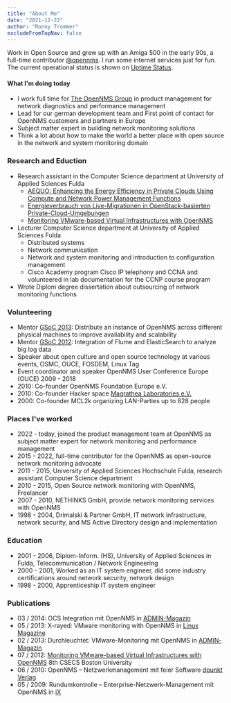 ```yaml
---
title: "About Me"
date: "2021-12-22"
author: "Ronny Trommer"
excludeFromTopNav: false
---
```

Work in Open Source and grew up with an Amiga 500 in the early 90s, a full-time contributor [@opennms](https://www.opennms.com).
I run some internet services just for fun.
The current operational status is shown on [Uptime Status](https://uptime.labmonkeys.space/status/no42).

#### What I'm doing today

* I work full time for [The OpenNMS Group](https://www.opennms.com) in product management for network diagnostics and performance management
* Lead for our german development team and First point of contact for OpenNMS customers and partners in Europe
* Subject matter expert in building network monitoring solutions
* Think a lot about how to make the world a better place with open source in the network and system monitoring domain

### Research and Eduction

* Research assistant in the Computer Science department at University of Applied Sciences Fulda
  * [AEQUO: Enhancing the Energy Efficiency in Private Clouds Using Compute and Network Power Management Functions](https://www.researchgate.net/publication/280248032_AEQUO_Enhancing_the_Energy_Efficiency_in_Private_Clouds_Using_Compute_and_Network_Power_Management_Functions?_sg%5B0%5D=9WWfP8nUIzl3C-JD1dV_yybVEOQSV3HBs1L6qLFYNmmbocUtKap0Qxck619fvlWheM38-4cAP86l846s7Gbl-vTUNLWRDIe90tvQSEoU.XRgeXCyeSZQ81zNNyPLgbQjJywC0Tu1YXWNmxHWKW8tJ1a_meDW5zeCtHxZvFOp5_Ij3Nct_4QT9ExbnEhZz9g)
  * [Energieverbrauch von Live-Migrationen in OpenStack-basierten Private-Cloud-Umgebungen](https://www.researchgate.net/publication/331802641_Energieverbrauch_von_Live-Migrationen_in_OpenStack-basierten_Private-Cloud-Umgebungen?_sg%5B0%5D=9WWfP8nUIzl3C-JD1dV_yybVEOQSV3HBs1L6qLFYNmmbocUtKap0Qxck619fvlWheM38-4cAP86l846s7Gbl-vTUNLWRDIe90tvQSEoU.XRgeXCyeSZQ81zNNyPLgbQjJywC0Tu1YXWNmxHWKW8tJ1a_meDW5zeCtHxZvFOp5_Ij3Nct_4QT9ExbnEhZz9g)
  * [Monitoring VMware-based Virtual Infrastructures with OpenNMS](https://www.researchgate.net/publication/256481955_Monitoring_VMware-based_Virtual_Infrastructures_with_OpenNMS?_sg%5B0%5D=9WWfP8nUIzl3C-JD1dV_yybVEOQSV3HBs1L6qLFYNmmbocUtKap0Qxck619fvlWheM38-4cAP86l846s7Gbl-vTUNLWRDIe90tvQSEoU.XRgeXCyeSZQ81zNNyPLgbQjJywC0Tu1YXWNmxHWKW8tJ1a_meDW5zeCtHxZvFOp5_Ij3Nct_4QT9ExbnEhZz9g)
* Lecturer Computer Science department at University of Applied Sciences Fulda
  * Distributed systems
  * Network communication
  * Network and system monitoring and introduction to configuration management
  * Cisco Academy program Cisco IP telephony and CCNA and volunteered in lab documentation for the CCNP course program
* Wrote Diplom degree dissertation about outsourcing of network monitoring functions

### Volunteering

* Mentor [GSoC 2013](https://www.google-melange.com/archive/gsoc/2013/orgs/opennms/projects/jwhite.html): Distribute an instance of OpenNMS across different physical machines to improve availability and scalability
* Mentor [GSoC 2012](https://www.google-melange.com/archive/gsoc/2012/orgs/opennms/projects/fooker.html): Integration of Flume and ElasticSearch to analyze big log data
* Speaker about open culture and open source technology at various events, OSMC, OUCE, FOSDEM, Linux Tag
* Event coordinator and speaker OpenNMS User Conference Europe (OUCE) 2009 - 2018
* 2010: Co-founder OpenNMS Foundation Europe e.V.
* 2010: Co-founder Hacker space [Magrathea Laboratories e.V.](https://maglab.space)
* 2000: Co-founder MCL2k organizing LAN-Parties up to 828 people

### Places I've worked

* 2022 - today, joined the product management team at OpenNMS as subject matter expert for network monitoring and performance management
* 2015 - 2022, full-time contributor for the OpenNMS as open-source network monitoring advocate
* 2011 - 2015, University of Applied Sciences Hochschule Fulda, research assistant Computer Science department
* 2010 - 2015, Open Source network monitoring with OpenNMS, Freelancer 
* 2007 - 2010, NETHINKS GmbH, provide network monitoring services with OpenNMS 
* 1998 - 2004, Drimalski & Partner GmbH, IT network infrastructure, network security, and MS Active Directory design and implementation

### Education

* 2001 - 2006, Diplom-Inform. (HS), University of Applied Sciences in Fulda, Telecommunication / Network Engineering
* 2000 - 2001, Worked as an IT system engineer, did some industry certifications around network security, network design
* 1998 - 2000, Apprenticeship IT system engineer

### Publications

* 03 / 2014: OCS Integration mit OpenNMS in [ADMIN-Magazin](https://www.admin-magazin.de/Das-Heft/2014/03/OCS-Informationen-in-die-Ueberwachung-mit-OpenNMS-integrieren/(language)/ger-DE)
* 05 / 2013: X-rayed: VMware monitoring with OpenNMS in [Linux Magazine](https://www.linux-magazine.com/Issues/2013/150/VMware-Monitoring)
* 02 / 2013: Durchleuchtet: VMware-Monitoring mit OpenNMS in [ADMIN-Magazin](https://www.admin-magazin.de/Das-Heft/2013/02)
* 07 / 2012: [Monitoring VMware-based Virtual Infrastructures with OpenNMS](https://wiki.opennms.org/documentation/CSECS2012-Pape-Trommer.pdf) 8th CSECS Boston University
* 06 / 2010: OpenNMS – Netzwerkmanagement mit feier Software [dpunkt Verlag](https://dpunkt.de/produkt/opennms/)
* 05 / 2009: Rundumkontrolle – Enterprise-Netzwerk-Management mit OpenNMS in [iX](https://shop.heise.de/katalog/rundumkontrolle)
